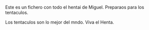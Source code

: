 Este es un fichero con todo el hentai de Miguel. Preparaos para los tentaculos.

Los tentaculos son lo mejor del mndo. Viva el Henta.